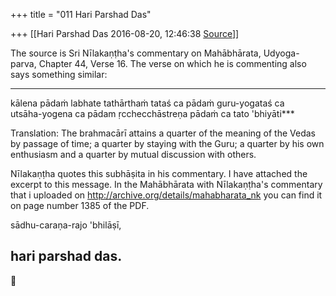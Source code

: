 +++
title = "011 Hari Parshad Das"

+++
[[Hari Parshad Das	2016-08-20, 12:46:38 [Source](https://groups.google.com/g/bvparishat/c/Repa7LdHJp4)]]



The source is Sri Nīlakaṇṭha's commentary on Mahābhārata, Udyoga-parva, Chapter 44, Verse 16. The verse on which he is commenting also says something similar:  
***  
kālena pādaṁ labhate tathārthaṁ tataś ca pādaṁ guru-yogataś ca  
utsāha-yogena ca pādam ṛcchecchāstreṇa pādaṁ ca tato 'bhiyāti***  
  
Translation: The brahmacārī attains a quarter of the meaning of the Vedas by passage of time; a quarter by staying with the Guru; a quarter by his own enthusiasm and a quarter by mutual discussion with others.  
  
Nīlakaṇṭha quotes this subhāṣita in his commentary. I have attached the excerpt to this message. In the Mahābhārata with Nīlakaṇṭha's commentary that i uploaded on <http://archive.org/details/mahabharata_nk> you can find it on page number 1385 of the PDF.  
  
sādhu-caraṇa-rajo 'bhilāṣī,  
  
hari parshad das.  
-------------------------------------------------



